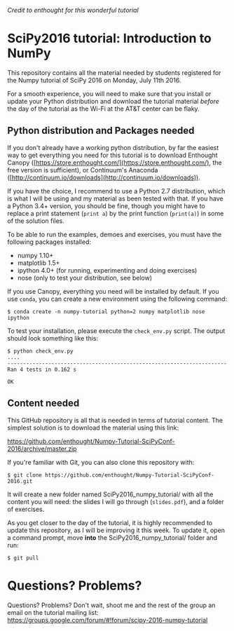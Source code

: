 *Credit to enthought for this wonderful tutorial*

# SciPy2016 tutorial: Introduction to NumPy

This repository contains all the material needed by students registered for the
Numpy tutorial of SciPy 2016 on Monday, July 11th 2016.

For a smooth experience, you will need to make sure that you install or update
your Python distribution and download the tutorial material _before_ the day
of the tutorial as the Wi-Fi at the AT&T center can be flaky.


## Python distribution and Packages needed

If you don't already have a working python distribution, by far the easiest
way to get everything you need for this tutorial is to download Enthought
Canopy ([https://store.enthought.com/](https://store.enthought.com/),
the free version is sufficient), or Continuum's Anaconda
([http://continuum.io/downloads](http://continuum.io/downloads)).

If you have the choice, I recommend to use a Python 2.7 distribution, which
is what I will be using and my material as been tested with that. If you have
a Python 3.4+ version, you should be fine, though you might have to replace a
print statement (`print a`) by the print function (`print(a)`) in some of the
solution files.

To be able to run the examples, demoes and exercises, you must have the
following packages installed:

- numpy 1.10+
- matplotlib 1.5+
- ipython 4.0+ (for running, experimenting and doing exercises)
- nose (only to test your distribution, see below)

If you use Canopy, everything you need will be installed by default. If you
use `conda`, you can create a new environment using the following command:

    $ conda create -n numpy-tutorial python=2 numpy matplotlib nose ipython

To test your installation, please execute the `check_env.py` script. The
output should look something like this:

    $ python check_env.py
    ....
    ----------------------------------------------------------------------
    Ran 4 tests in 0.162 s

    OK


## Content needed

This GitHub repository is all that is needed in terms of tutorial content. The simplest solution is to download the material using this link:

https://github.com/enthought/Numpy-Tutorial-SciPyConf-2016/archive/master.zip

If you're familiar with Git, you can also clone this repository with:

    $ git clone https://github.com/enthought/Numpy-Tutorial-SciPyConf-2016.git

It will create a new folder named SciPy2016_numpy_tutorial/ with all the
content you will need: the slides I will go through (`slides.pdf`), and a folder
of exercises.

As you get closer to the day of the tutorial, it is highly recommended to
update this repository, as I will be improving it this week. To update it, open
a command prompt, move **into** the SciPy2016_numpy_tutorial/ folder and run:

    $ git pull


Questions? Problems?
====================
Questions? Problems? Don't wait, shoot me and the rest of the group an email on
the tutorial mailing list: https://groups.google.com/forum/#!forum/scipy-2016-numpy-tutorial
